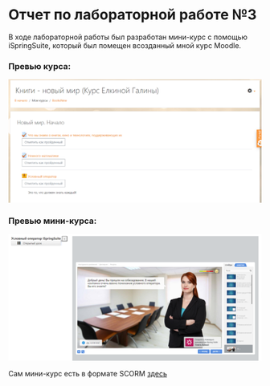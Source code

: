 # Отчет по лабораторной работе №3

В ходе лабораторной работы был разработан мини-курс с помощью iSpringSuite, который был помещен всозданный мной курс Moodle.

### Превью курса:

![preview](lr3-preview.png)

### Превью мини-курса:

![preview](lr3-preview1.png)

Сам мини-курс есть в формате SCORM [здесь](lr3.zip)